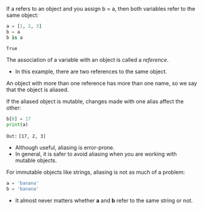 If a refers to an object and you assign b = a, then both variables refer to the same object:
```python
a = [1, 2, 3]
b = a
b is a
```
`True`

The association of a variable with an object is called a *reference*.
- In this example, there are two references to the same object.

An object with more than one reference has more than one name, so we say that the object is aliased.

If the aliased object is mutable, changes made with one alias affect the other:
```python
b[0] = 17
print(a)
```
`Out:`
`[17, 2, 3]`
- Although useful, aliasing is error-prone.
- In general, it is safer to avoid aliasing when you are working with mutable objects.

For immutable objects like strings, aliasing is not as much of a problem:
```python
a = 'banana'
b = 'banana'
```
- It almost never matters whether **a** and  **b** refer to the same string or not.
